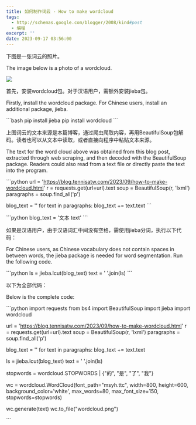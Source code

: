```yaml
---
title: 如何制作词云 - How to make wordcloud
tags:
  - http://schemas.google.com/blogger/2008/kind#post
  - 编程
excerpt: ''
date: 2023-09-17 03:56:00
---
```


<!-- more -->
下图是一张词云的照片。

The image below is a photo of a wordcloud.

[![](https://blogger.googleusercontent.com/img/b/R29vZ2xl/AVvXsEgd8JcUU8VtvQ730UoAe9orILSHY4gJg82RaG9oa57r6JL1-nLkNq33cKbsMccWw_Fj20DT74Nb4N-nzkMkTG491Vt4X487-xB7VRgrK3iIOSf7AOBbML4zqG0L4DUB_4FHt7EgSgI-7fe4KE7pKe3YYdQxeBPetDvMOsKOenX1LIIkUWR5V6H-ksi9RrY/s320/wordcloud.png)](https://blogger.googleusercontent.com/img/b/R29vZ2xl/AVvXsEgd8JcUU8VtvQ730UoAe9orILSHY4gJg82RaG9oa57r6JL1-nLkNq33cKbsMccWw_Fj20DT74Nb4N-nzkMkTG491Vt4X487-xB7VRgrK3iIOSf7AOBbML4zqG0L4DUB_4FHt7EgSgI-7fe4KE7pKe3YYdQxeBPetDvMOsKOenX1LIIkUWR5V6H-ksi9RrY/s800/wordcloud.png)

  

  

首先，安装wordcloud包。对于汉语用户，需额外安装jieba包。

Firstly, install the wordcloud package. For Chinese users, install an additional package, jieba.

  

\`\`\`bash
pip install jieba
pip install wordcloud
\`\`\`

  

上图词云的文本来源是本篇博客，通过爬虫爬取内容，再用BeautifulSoup包解码。读者也可以从文本中读取，或者直接向程序中粘贴文本来源。

The text for the word cloud above was obtained from this blog post, extracted through web scraping, and then decoded with the BeautifulSoup package. Readers could also read from a text file or directly paste the text into the program. 

\`\`\`python
url = 'https://blog.tennisatw.com/2023/09/how-to-make-wordcloud.html'
r = requests.get(url=url).text
soup = BeautifulSoup(r, 'lxml')
paragraphs = soup.find\_all('p')

blog\_text = ''
for text in paragraphs:
    blog\_text += text.text
\`\`\`

\`\`\`python
blog\_text = '文本 text'
\`\`\`

  

如果是汉语用户，由于汉语词汇中间没有空格，需使用jieba分词，执行以下代码：

For Chinese users, as Chinese vocabulary does not contain spaces in between words, the jieba package is needed for word segmentation. Run the following code.

\`\`\`python
ls = jieba.lcut(blog\_text)
text = ' '.join(ls)
\`\`\`

  

以下为全部代码：

Below is the complete code:

\`\`\`python
import requests
from bs4 import BeautifulSoup
import jieba
import wordcloud

url = 'https://blog.tennisatw.com/2023/09/how-to-make-wordcloud.html'
r = requests.get(url=url).text
soup = BeautifulSoup(r, 'lxml')
paragraphs = soup.find\_all('p')

blog\_text = ''
for text in paragraphs:
    blog\_text += text.text

ls = jieba.lcut(blog\_text)
text = ' '.join(ls)

stopwords = wordcloud.STOPWORDS | {"的", "是", "了", "我"}

wc = wordcloud.WordCloud(font\_path="msyh.ttc",
                         width=800,
                         height=600,
                         background\_color='white',
                         max\_words=80,
                         max\_font\_size=150,
                         stopwords=stopwords)

wc.generate(text)
wc.to\_file("wordcloud.png")

\`\`\`